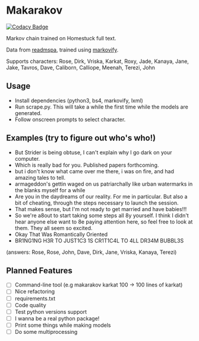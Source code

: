 # Makarakov

[![Codacy Badge](https://api.codacy.com/project/badge/Grade/fb5c09ba0d47446bbfdd3cfd2725ce90)](https://www.codacy.com/app/rmartine/makarakov?utm_source=github.com&utm_medium=referral&utm_content=riley-martine/makarakov&utm_campaign=badger)

Markov chain trained on Homestuck full text.

Data from [readmspa](http://readmspa.org/search/search=6.html), trained using [markovify](https://github.com/jsvine/markovify).

Supports characters: Rose, Dirk, Vriska, Karkat, Roxy, Jade, Kanaya, Jane, Jake, Tavros, Dave, Caliborn, Calliope, Meenah, Terezi, John


## Usage
* Install dependencies (python3, bs4, markovify, lxml)
* Run scrape.py. This will take a while the first time while the models are generated. 
* Follow onscreen prompts to select character.


## Examples (try to figure out who's who!)
* But Strider is being obtuse, I can't explain why I go dark on your computer.
* Which is really bad for you. Published papers forthcoming.
* but i don't know what came over me there, i was on fire, and had amazing tales to tell.
* armageddon's gettin waged on us patriarchally like urban watermarks in the blanks myself for a while
* Are you in the daydreams of our reality. For me in particular. But also a bit of cheating, through the steps necessary to launch the session.
* That makes sense, but I'm not ready to get married and have babies!!!
* So we're a8out to start taking some steps all 8y yourself. I think I didn't hear anyone else want to 8e paying attention here, so feel free to look at them. They all seem so excited.
* Okay That Was Romantically Oriented
* BR1NG1NG H3R TO JUST1C3 1S CR1T1C4L TO 4LL DR34M BUBBL3S


(answers: Rose, Rose, John, Dave, Dirk, Jane, Vriska, Kanaya, Terezi)



## Planned Features
- [ ] Command-line tool (e.g makarakov karkat 100 -> 100 lines of karkat)
- [ ] Nice refactoring
- [ ] requirements.txt
- [ ] Code quality
- [ ] Test python versions support
- [ ] I wanna be a real python package!
- [ ] Print some things while making models
- [ ] Do some multiprocessing
